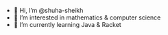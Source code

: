 - 👋 Hi, I’m @shuha-sheikh
- 👀 I’m interested in mathematics & computer science
- 🌱 I’m currently learning Java & Racket
